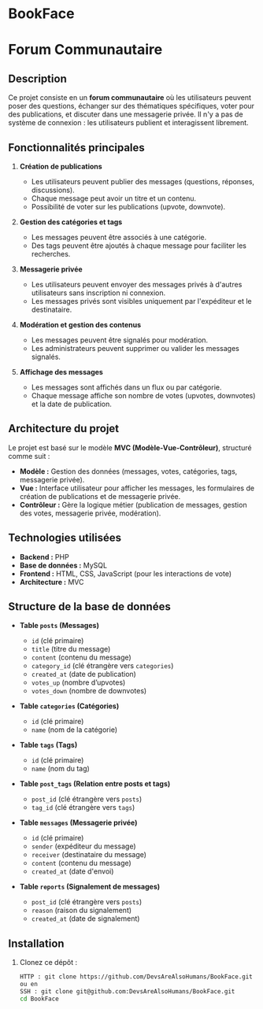 # BookFace

# Forum Communautaire

## Description
Ce projet consiste en un **forum communautaire** où les utilisateurs peuvent poser des questions, échanger sur des thématiques spécifiques, voter pour des publications, et discuter dans une messagerie privée. Il n'y a pas de système de connexion : les utilisateurs publient et interagissent librement.

## Fonctionnalités principales

1. **Création de publications**
   - Les utilisateurs peuvent publier des messages (questions, réponses, discussions).
   - Chaque message peut avoir un titre et un contenu.
   - Possibilité de voter sur les publications (upvote, downvote).

2. **Gestion des catégories et tags**
   - Les messages peuvent être associés à une catégorie.
   - Des tags peuvent être ajoutés à chaque message pour faciliter les recherches.

3. **Messagerie privée**
   - Les utilisateurs peuvent envoyer des messages privés à d'autres utilisateurs sans inscription ni connexion.
   - Les messages privés sont visibles uniquement par l'expéditeur et le destinataire.

4. **Modération et gestion des contenus**
   - Les messages peuvent être signalés pour modération.
   - Les administrateurs peuvent supprimer ou valider les messages signalés.

5. **Affichage des messages**
   - Les messages sont affichés dans un flux ou par catégorie.
   - Chaque message affiche son nombre de votes (upvotes, downvotes) et la date de publication.

## Architecture du projet

Le projet est basé sur le modèle **MVC (Modèle-Vue-Contrôleur)**, structuré comme suit :

- **Modèle :** Gestion des données (messages, votes, catégories, tags, messagerie privée).
- **Vue :** Interface utilisateur pour afficher les messages, les formulaires de création de publications et de messagerie privée.
- **Contrôleur :** Gère la logique métier (publication de messages, gestion des votes, messagerie privée, modération).

## Technologies utilisées

- **Backend :** PHP
- **Base de données :** MySQL
- **Frontend :** HTML, CSS, JavaScript (pour les interactions de vote)
- **Architecture :** MVC

## Structure de la base de données

- **Table `posts` (Messages)**
  - `id` (clé primaire)
  - `title` (titre du message)
  - `content` (contenu du message)
  - `category_id` (clé étrangère vers `categories`)
  - `created_at` (date de publication)
  - `votes_up` (nombre d’upvotes)
  - `votes_down` (nombre de downvotes)

- **Table `categories` (Catégories)**
  - `id` (clé primaire)
  - `name` (nom de la catégorie)

- **Table `tags` (Tags)**
  - `id` (clé primaire)
  - `name` (nom du tag)

- **Table `post_tags` (Relation entre posts et tags)**
  - `post_id` (clé étrangère vers `posts`)
  - `tag_id` (clé étrangère vers `tags`)

- **Table `messages` (Messagerie privée)**
  - `id` (clé primaire)
  - `sender` (expéditeur du message)
  - `receiver` (destinataire du message)
  - `content` (contenu du message)
  - `created_at` (date d'envoi)

- **Table `reports` (Signalement de messages)**
  - `post_id` (clé étrangère vers `posts`)
  - `reason` (raison du signalement)
  - `created_at` (date de signalement)

## Installation

1. Clonez ce dépôt :

   ```bash
   HTTP : git clone https://github.com/DevsAreAlsoHumans/BookFace.git
   ou en
   SSH : git clone git@github.com:DevsAreAlsoHumans/BookFace.git
   cd BookFace

